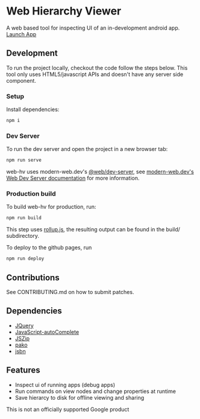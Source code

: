 # Web Hierarchy Viewer

A web based tool for inspecting UI of an in-development android app. [Launch App](https://google.github.io/web-hv)

## Development

To run the project locally, checkout the code follow the steps below. This tool only uses HTML5/javascript APIs and
doesn't have any server side component.

### Setup

Install dependencies:

```bash
npm i
```

### Dev Server

To run the dev server and open the project in a new browser tab:

```bash
npm run serve
```

web-hv uses modern-web.dev's [@web/dev-server](https://www.npmjs.com/package/@web/dev-server),
see [modern-web.dev's Web Dev Server documentation](https://modern-web.dev/docs/dev-server/overview/) for more
information.

### Production build

To build web-hv for production, run:

```bash
npm run build
```

This step uses [rollup.js](https://rollupjs.org/), the resulting
output can be found in the build/ subdirectory. 

To deploy to the github pages, run

```bash
npm run deploy
```

## Contributions

See CONTRIBUTING.md on how to submit patches.

## Dependencies

- [JQuery](https://github.com/jquery/jquery)
- [JavaScript-autoComplete](https://github.com/Pixabay/JavaScript-autoComplete)
- [JSZip](http://stuartk.com/jszip)
- [pako](https://github.com/nodeca/pako)
- [jsbn](http://www-cs-students.stanford.edu/~tjw/jsbn/)

## Features

- Inspect ui of running apps (debug apps)
- Run commands on view nodes and change properties at runtime
- Save hierarcy to disk for offline viewing and sharing

This is not an officially supported Google product
